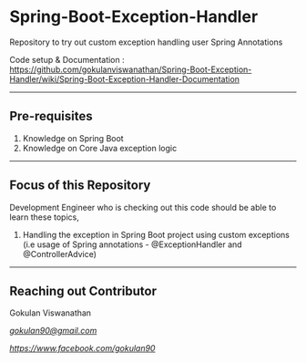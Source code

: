 # Spring-Boot-Exception-Handler
Repository to try out custom exception handling user Spring Annotations

Code setup & Documentation : https://github.com/gokulanviswanathan/Spring-Boot-Exception-Handler/wiki/Spring-Boot-Exception-Handler-Documentation

--------------
Pre-requisites
--------------

1. Knowledge on Spring Boot
2. Knowledge on Core Java exception logic

------------------------
Focus of this Repository
------------------------

Development Engineer who is checking out this code should be able to learn these topics,

1. Handling the exception in Spring Boot project using custom exceptions
(i.e usage of Spring annotations - @ExceptionHandler and @ControllerAdvice)

------------------------
Reaching out Contributor
------------------------

Gokulan Viswanathan

*gokulan90@gmail.com*

*https://www.facebook.com/gokulan90*

